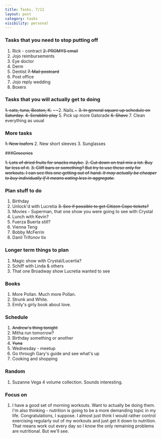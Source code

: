 ```yaml
---
title: Tasks, 7/11
layout: post
category: tasks
visibility: personal
---
```


### Tasks that you need to stop putting off

1. Rick - contract
~~2. PROMYS email~~
3. Jojo reimbursements
4. Eye doctor
5. Derm
6. Dentist
~~7. Mail postcard~~
8. Post office
9. Jojo reply wedding
10. Boxers

### Tasks that you will actually get to doing

~~1. cats, tuna, Boston, K.~~
~~2. Nails.~
~~3. In general square up schedule on Saturday.~~
~~4. Scrabble play~~
5. Pick up more Gatorade
~~6. Shave~~
7. Clean everything as usual

### More tasks

~~1. New loafers~~
2. New short sleeves
3. Sunglasses

###~~Groceries~~

~~1. Lots of dried fruits for snacks maybe.~~
~~2. Cut down on trail mix a lot. Buy far less of it.~~
~~3. Cliff bars or something? But try to use these only for workouts. I can see this one getting out of hand. *It may actually be cheaper to buy individually if it means eating less in aggregate.*~~

### Plan stuff to do

1. Birthday
2. Unlock'd with Lucretia
~~3. See if possible to get Citizen Cope tickets?~~
4. Movies - Superman, that one show you were going to see with Crystal
5. Lunch with Kevin?
6. Fuerza Buerta still?
7. Vienna Teng
8. Bobby McFerrin
9. Danil Trifonov tix

### Longer term things to plan

1. Magic show with Crystal/Lucertia?
2. Schiff with Linda & others
3. That one Broadway show Lucretia wanted to see

### Books

1. More Pollan. Much more Pollan.
2. Strunk and White.
3. Emily's girly book about love.

### Schedule

1. ~~Andrew's thing tonight~~
2. Mitha run tomorrow?
3. Birthday something or another
4. ~~Yuna~~
5. Wednesday - meetup
6. Go through Gary's guide and see what's up
7. Cooking and shopping

### Random

1. Suzanne Vega 4 volume collection. Sounds interesting.

### Focus on

1. I have a good set of morning workouts. Want to actually be doing them. I'm also thinking - nutrition is going to be a more demanding topic in my life. Congratulations, I suppose. I almost just think I would rather control exercising regularly out of my workouts and just get it down to nutrition. That means work out every day so I know the only remaining problems are nutritional. But we'll see.
